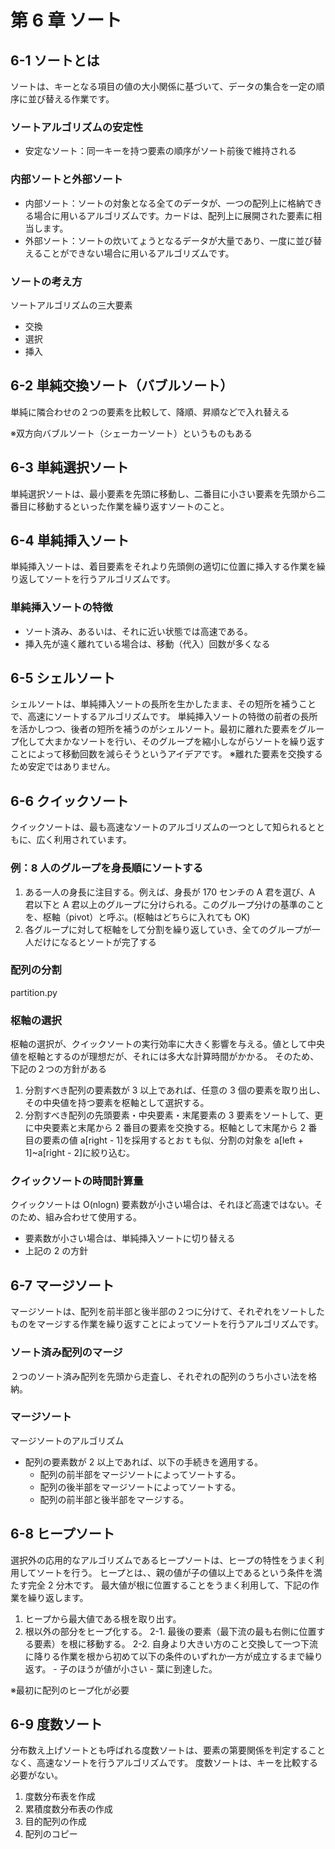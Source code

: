 # 第 6 章 ソート

## 6-1 ソートとは

ソートは、キーとなる項目の値の大小関係に基づいて、データの集合を一定の順序に並び替える作業です。

### ソートアルゴリズムの安定性

- 安定なソート：同一キーを持つ要素の順序がソート前後で維持される

### 内部ソートと外部ソート

- 内部ソート：ソートの対象となる全てのデータが、一つの配列上に格納できる場合に用いるアルゴリズムです。カードは、配列上に展開された要素に相当します。
- 外部ソート：ソートの炊いてょうとなるデータが大量であり、一度に並び替えることができない場合に用いるアルゴリズムです。

### ソートの考え方

ソートアルゴリズムの三大要素

- 交換
- 選択
- 挿入

## 6-2 単純交換ソート（バブルソート）

単純に隣合わせの２つの要素を比較して、降順、昇順などで入れ替える

※双方向バブルソート（シェーカーソート）というものもある

## 6-3 単純選択ソート

単純選択ソートは、最小要素を先頭に移動し、二番目に小さい要素を先頭から二番目に移動するといった作業を繰り返すソートのこと。

## 6-4 単純挿入ソート

単純挿入ソートは、着目要素をそれより先頭側の適切に位置に挿入する作業を繰り返してソートを行うアルゴリズムです。

### 単純挿入ソートの特徴

- ソート済み、あるいは、それに近い状態では高速である。
- 挿入先が遠く離れている場合は、移動（代入）回数が多くなる

## 6-5 シェルソート

シェルソートは、単純挿入ソートの長所を生かしたまま、その短所を補うことで、高速にソートするアルゴリズムです。
単純挿入ソートの特徴の前者の長所を活かしつつ、後者の短所を補うのがシェルソート。最初に離れた要素をグループ化して大まかなソートを行い、そのグループを縮小しながらソートを繰り返すことによって移動回数を減らそうというアイデアです。
※離れた要素を交換するため安定ではありません。

## 6-6 クイックソート

クイックソートは、最も高速なソートのアルゴリズムの一つとして知られるとともに、広く利用されています。

### 例：8 人のグループを身長順にソートする

1. ある一人の身長に注目する。例えば、身長が 170 センチの A 君を選び、A 君以下と A 君以上のグループに分けられる。このグループ分けの基準のことを、枢軸（pivot）と呼ぶ。(枢軸はどちらに入れても OK)
2. 各グループに対して枢軸をして分割を繰り返していき、全てのグループが一人だけになるとソートが完了する

### 配列の分割

partition.py

### 枢軸の選択

枢軸の選択が、クイックソートの実行効率に大きく影響を与える。値として中央値を枢軸とするのが理想だが、それには多大な計算時間がかかる。
そのため、下記の２つの方針がある

1. 分割すべき配列の要素数が 3 以上であれば、任意の 3 個の要素を取り出し、その中央値を持つ要素を枢軸として選択する。
2. 分割すべき配列の先頭要素・中央要素・末尾要素の 3 要素をソートして、更に中央要素と末尾から 2 番目の要素を交換する。枢軸として末尾から 2 番目の要素の値 a[right - 1]を採用するとおｔも似、分割の対象を a[left + 1]~a[right - 2]に絞り込む。

### クイックソートの時間計算量

クイックソートは O(nlogn)
要素数が小さい場合は、それほど高速ではない。そのため、組み合わせて使用する。

- 要素数が小さい場合は、単純挿入ソートに切り替える
- 上記の 2 の方針

## 6-7 マージソート

マージソートは、配列を前半部と後半部の２つに分けて、それぞれをソートしたものをマージする作業を繰り返すことによってソートを行うアルゴリズムです。

### ソート済み配列のマージ

２つのソート済み配列を先頭から走査し、それぞれの配列のうち小さい法を格納。

### マージソート

マージソートのアルゴリズム

- 配列の要素数が 2 以上であれば、以下の手続きを適用する。
  - 配列の前半部をマージソートによってソートする。
  - 配列の後半部をマージソートによってソートする。
  - 配列の前半部と後半部をマージする。

## 6-8 ヒープソート

選択外の応用的なアルゴリズムであるヒープソートは、ヒープの特性をうまく利用してソートを行う。
ヒープとは、、親の値が子の値以上であるという条件を満たす完全 2 分木です。
最大値が根に位置することをうまく利用して、下記の作業を繰り返します。

1. ヒープから最大値である根を取り出す。
2. 根以外の部分をヒープ化する。
   2-1. 最後の要素（最下流の最も右側に位置する要素）を根に移動する。
   2-2. 自身より大きい方のこと交換して一つ下流に降りる作業を根から初めて以下の条件のいずれか一方が成立するまで繰り返す。 - 子のほうが値が小さい - 葉に到達した。

※最初に配列のヒープ化が必要

## 6-9 度数ソート
分布数え上げソートとも呼ばれる度数ソートは、要素の第要関係を判定することなく、高速なソートを行うアルゴリズムです。
度数ソートは、キーを比較する必要がない。
1. 度数分布表を作成
2. 累積度数分布表の作成
3. 目的配列の作成
4. 配列のコピー